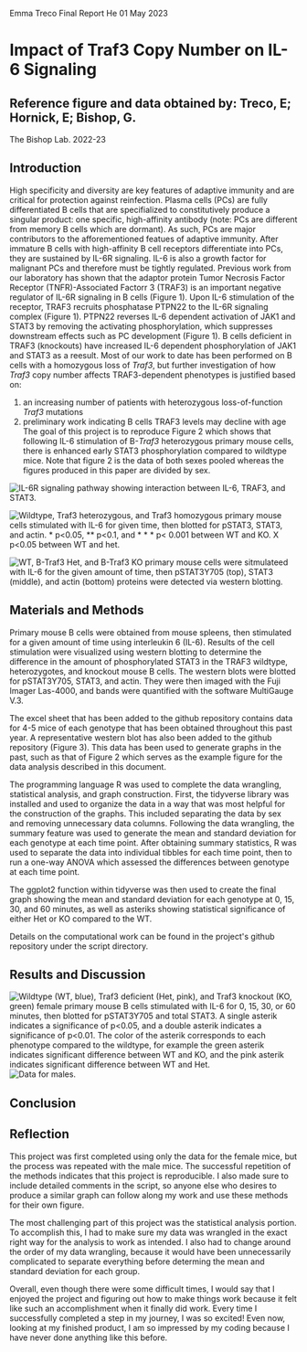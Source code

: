 Emma Treco
Final Report
He
01 May 2023

# **Impact of Traf3 Copy Number on IL-6 Signaling**


## Reference figure and data obtained by: Treco, E; Hornick, E; Bishop, G. 
The Bishop Lab. 2022-23


## **Introduction**

High specificity and diversity are key features of adaptive immunity and are critical for protection against reinfection. Plasma cells (PCs) are fully differentiated B cells that are specifialized to constitutively produce a singular product: one specific, high-affinity antibody (note: PCs are different from memory B cells which are dormant). As such, PCs are major contributors to the afforementioned featues of adaptive immunity. After immature B cells with high-affinity B cell receptors differentiate into PCs, they are sustained by IL-6R signaling. IL-6 is also a growth factor for malignant PCs and therefore must be tightly regulated. Previous work from our laboratory has shown that the adaptor protein Tumor Necrosis Factor Receptor (TNFR)-Associated Factorr 3 (TRAF3) is an important negative regulator of IL-6R signaling in B cells (Figure 1). Upon IL-6 stimulation of the receptor, TRAF3 recruits phosphatase PTPN22 to the IL-6R signaling complex (Figure 1). PTPN22 reverses IL-6 dependent activation of JAK1 and STAT3 by removing the activating phosphorylation, which suppresses downstream effects such as PC development (Figure 1). B cells deficient in TRAF3 (knockouts) have increased IL-6 dependent phosphorylation of JAK1 and STAT3 as a reesult. Most of our work to date has been performed on B cells with a homozygous loss of *Traf3*, but further investigation of how *Traf3* copy number affects TRAF3-dependent phenotypes is justified based on:
1) an increasing number of patients with heterozygous loss-of-function *Traf3* mutations
2) preliminary work indicating B cells TRAF3 levels may decline with age
The goal of this project is to reproduce Figure 2 which shows that 
following IL-6 stimulation of B-*Traf3* heterozygous primary mouse cells, 
there is enhanced early STAT3 phosphorylation compared to wildtype mice. 
Note that figure 2 is the data of both sexes pooled whereas the figures 
produced in this paper are divided by sex. 

![IL-6R signaling pathway showing interaction between IL-6, TRAF3, and 
STAT3.](/space/entreco/My_Project/ref_background_figures/IL6R_signaling_pathway.png)

![Wildtype, *Traf3* heterozygous, and *Traf3* homozygous primary 
mouse cells stimulated with IL-6 for given time, then blotted for pSTAT3, 
STAT3, and actin. * p<0.05, ** p<0.1, and * * * p< 0.001 between WT and 
KO. X p<0.05 between WT and 
het.](/space/entreco/My_Project/ref_background_figures/reference_figure.png)

![WT, B-Traf3 Het, and B-Traf3 KO primary mouse cells were sitmulateed 
with IL-6 for the given amount of time, then pSTAT3Y705 (top), STAT3 
(middle), and actin (bottom) proteins were detected via western 
blotting.](/space/entreco/My_Project/ref_background_figures/Representative_western_pSTAT3.png)

## **Materials and Methods**

Primary mouse B cells were obtained from mouse spleens, then stimulated for a given amount of time using interleukin 6 (IL-6). Results of the cell 
stimulation were visualized using western blotting to determine the difference in the amount of phosphorylated STAT3 in the TRAF3 wildtype, 
heterozygotes, and knockout mouse B cells. The western blots were blotted for pSTAT3Y705, STAT3, and actin. They were then imaged 
with the Fuji Imager Las-4000, and bands were quantified with the software MultiGauge V.3.

The excel sheet that has been added to the github repository contains data for 4-5 mice of each genotype that has been obtained throughout this past 
year. A representative western blot has also been added to the github repository (Figure 3). This data has been used to generate graphs in the past, 
such as that of Figure 2 which serves as the example figure for the data analysis described in this document. 

The programming language R was used to complete the data wrangling, statistical analysis, and graph construction. First, the tidyverse library was 
installed and used to organize the data in a way that was most helpful for the construction of the graphs. This included separating the data by sex 
and removing unnecessary data columns. Following the data wrangling, the summary feature was used to generate the mean and standard deviation for each genotype at each time point. After obtaining summary statistics, R was used to separate the data into 
individual tibbles for each time point, then to run a one-way ANOVA which assessed the differences between genotype at each time point. 

The ggplot2 function within tidyverse was then used to create the final graph showing the mean and standard deviation for each genotype at 0, 15, 30, 
and 60 minutes, as well as asteriks showing statistical significance of either Het or KO compared to the WT.

Details on the computational work can be found in the project's github 
repository under the script directory.

## **Results and Discussion**



![Wildtype (WT, blue), *Traf3* deficient (Het, pink), and *Traf3* knockout (KO, green) female primary mouse B cells stimulated with IL-6 
for 0, 15, 30, or 60 minutes, then blotted for pSTAT3Y705 and total STAT3. A single asterik indicates a significance of p<0.05, 
and a double asterik indicates a significance of p<0.01. The color of the asterik corresponds to each phenotype compared to the wildtype, for example 
the green asterik indicates significant difference between WT and KO, and 
the pink asterik indicates significant difference between WT and 
Het.](/space/entreco/My_Project/output/Female_percentpSTAT3overtime.png)
![Data for 
males.](/space/entreco/My_Project/output/Male_percentpSTAT3overtime.png)

## **Conclusion**


## **Reflection**

This project was first completed using only the data for the female mice, but the process was repeated with the male mice. The 
successful repetition of the methods indicates that this project is reproducible. I also made sure to include detailed comments in 
the script, so anyone else who desires to produce a similar graph can follow along my work and use these methods for their own 
figure.

The most challenging part of this project was the statistical analysis portion. To accomplish this, I had to make sure my data was 
wrangled in the exact right way for the analysis to work as intended. I also had to change around the order of my data wrangling, 
because it would have been unnecessarily complicated to separate everything before determing the mean and standard deviation for each 
group. 

Overall, even though there were some difficult times, I would say that I enjoyed the project and figuring out how to make things work 
because it felt like such an accomplishment when it finally did work. Every time I successfully completed a step in my journey, I was 
so excited! Even now, looking at my finished product, I am so impressed by my coding because I have never done anything like this 
before. 
